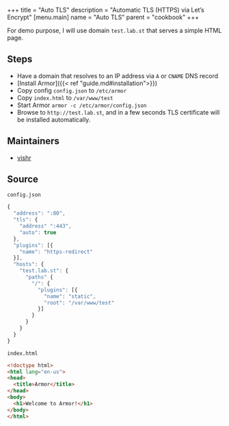+++
title = "Auto TLS"
description = "Automatic TLS (HTTPS) via Let’s Encrypt"
[menu.main]
  name = "Auto TLS"
  parent = "cookbook"
+++

For demo purpose, I will use domain `test.lab.st` that serves a simple
HTML page.

## Steps

- Have a domain that resolves to an IP address via `A` or `CNAME` DNS record
- [Install Armor]({{< ref "guide.md#installation">}})
- Copy config `config.json` to `/etc/armor`
- Copy `index.html` to `/var/www/test`
- Start Armor `armor -c /etc/armor/config.json`
- Browse to `http://test.lab.st`, and in a few seconds TLS certificate will
be installed automatically.

## Maintainers

- [vishr](https://github.com/vishr)

## Source

`config.json`

```js
{
  "address": ":80",
  "tls": {
    "address" ":443",
    "auto": true
  },
  "plugins": [{
    "name": "https-redirect"
  }],
  "hosts": {
    "test.lab.st": {
      "paths" {
        "/": {
          "plugins": [{
            "name": "static",
            "root": "/var/www/test"
          }]
        }
      }
    }
  }
}
```

`index.html`

```html
<!doctype html>
<html lang="en-us">
<head>
  <title>Armor</title>
</head>
<body>
  <h1>Welcome to Armor!</h1>
</body>
</html>
```
